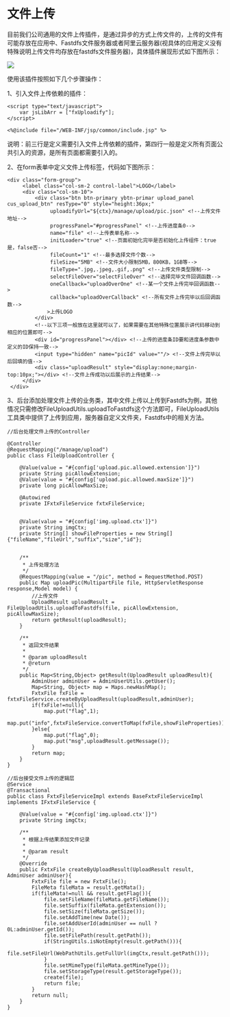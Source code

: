 # 文件上传 #

目前我们公司通用的文件上传插件，是通过异步的方式上传文件的，上传的文件有可能存放在应用中、Fastdfs文件服务器或者阿里云服务器(视具体的应用定义没有特殊说明上传文件均存放在fastdfs文件服务器)，具体插件展现形式如下图所示：

![](http://i.imgur.com/rYGfgYl.png)

使用该插件按照如下几个步骤操作：

1、引入文件上传依赖的插件：

	<script type="text/javascript">
	    var jsLibArr = ["fxUploadify"];
	</script>

	<%@include file="/WEB-INF/jsp/common/include.jsp" %>

说明：前三行是定义需要引入文件上传依赖的插件，第四行一般是定义所有页面公共引入的资源，是所有页面都需要引入的。

2、在form表单中定义文件上传标签，代码如下图所示：

	<div class="form-group">
	     <label class="col-sm-2 control-label">LOGO</label>
	     <div class="col-sm-10">
	         <div class="btn btn-primary ybtn-primar upload_panel cus_upload_btn" resType="0" style="height:36px;"
	              uploadifyUrl="${ctx}/manage/upload/pic.json" <!--上传文件地址-->
	              progressPanel="#progressPanel" <!--上传进度条0-->
	              name="file" <!--上传表单名称-->
	              initLoader="true" <!--页面初始化完毕是否初始化上传组件：true是，false否-->
	              fileCount="1" <!--最多选择文件个数-->
	              fileSize="5MB" <!--文件大小限制5MB，800KB，1GB等-->
	              fileType=".jpg,.jpeg,.gif,.png" <!--上传文件类型限制-->
	              selectFileOver="selectFileOver" <!--选择完毕文件回调函数-->
	              oneCallback="uploadOverOne" <!--某一个文件上传完毕回调函数-->
	              callback="uploadOverCallback" <!--所有文件上传完毕以后回调函数-->
	             >上传LOGO
	         </div>
			 <!--以下三项一般放在这里就可以了，如果需要在其他特殊位置展示讲代码移动到相应的位置即可-->
	         <div id="progressPanel"></div> <!--上传的进度条ID要和进度条参数中定义的ID保持一致-->
	         <input type="hidden" name="picId" value=""/> <!--文件上传完毕以后回填的值-->
	         <div class="uploadResult" style="display:none;margin-top:10px;"></div> <!--文件上传成功以后展示的上传结果-->
	     </div>
	 </div>

3、后台添加处理文件上传的业务类，其中文件上传以上传到Fastdfs为例，其他情况只需修改FileUploadUtils.uploadToFastdfs这个方法即可，FileUploadUtils工具类中提供了上传到应用，服务器自定义文件夹，Fastdfs中的相关方法。

	//后台处理文件上传的Controller

	@Controller
	@RequestMapping("/manage/upload")
	public class FileUploadController {
	
	    @Value(value = "#{config['upload.pic.allowed.extension']}")
	    private String picAllowExtension;
	    @Value(value = "#{config['upload.pic.allowed.maxSize']}")
	    private long picAllowMaxSize;
	
	    @Autowired
	    private IFxtxFileService fxtxFileService;
	
	
	    @Value(value = "#{config['img.upload.ctx']}")
	    private String imgCtx;
	    private String[] showFileProperties = new String[]{"fileName","fileUrl","suffix","size","id"};
	
	
	    /**
	     * 上传处理方法
	     */
	    @RequestMapping(value = "/pic", method = RequestMethod.POST)
	    public Map uploadPic(MultipartFile file, HttpServletResponse response,Model model) {
	        //上传文件
	        UploadResult uploadResult = FileUploadUtils.uploadToFastdfs(file, picAllowExtension, picAllowMaxSize);
	        return getResult(uploadResult);
	    }
	    
	    /**
	     * 返回文件结果
	     *
	     * @param uploadResult
	     * @return
	     */
	    public Map<String,Object> getResult(UploadResult uploadResult){
	        AdminUser adminUser = AdminUserUtils.getUser();
	        Map<String, Object> map = Maps.newHashMap();
	        FxtxFile fxFile = fxtxFileService.createByUploadResult(uploadResult,adminUser);
	        if(fxFile!=null){
	            map.put("flag",1);
	            map.put("info",fxtxFileService.convertToMap(fxFile,showFileProperties));
	        }else{
	            map.put("flag",0);
	            map.put("msg",uploadResult.getMessage());
	        }
	        return map;
	    }
	}

	//后台接受文件上传的逻辑层
	@Service
	@Transactional
	public class FxtxFileServiceImpl extends BaseFxtxFileServiceImpl implements IFxtxFileService {
	
	    @Value(value = "#{config['img.upload.ctx']}")
	    private String imgCtx;
	
	    /**
	     * 根据上传结果添加文件记录
	     *
	     * @param result
	     */
	    @Override
	    public FxtxFile createByUploadResult(UploadResult result, AdminUser adminUser){
	        FxtxFile file = new FxtxFile();
	        FileMeta fileMata = result.getMata();
	        if(fileMata!=null && result.getFlag()){
	            file.setFileName(fileMata.getFileName());
	            file.setSuffix(fileMata.getExtension());
	            file.setSize(fileMata.getSize());
	            file.setAddTime(new Date());
	            file.setAddUserId(adminUser == null ? 0L:adminUser.getId());
	            file.setFilePath(result.getPath());
	            if(StringUtils.isNotEmpty(result.getPath())){
	                file.setFileUrl(WebPathUtils.getFullUrl(imgCtx,result.getPath()));
	            }
	            file.setMimeType(fileMata.getMineType());
	            file.setStorageType(result.getStorageType());
	            create(file);
	            return file;
	        }
	        return null;
	    }
	}

	
